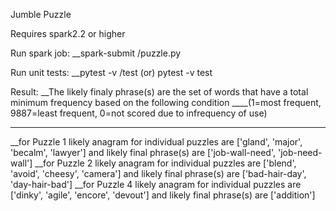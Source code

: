 Jumble Puzzle

Requires spark2.2 or higher

Run spark job:
__spark-submit <path>/puzzle.py

Run unit tests:
__pytest -v <path>/test (or) pytest -v test

Result:
__The likely finaly phrase(s) are the set of words that have a total minimum frequency based on the following condition
____(1=most   frequent,   9887=least   frequent,   0=not   scored   due   to infrequency  of use)

----------
__for Puzzle 1 likely anagram for individual puzzles are ['gland', 'major', 'becalm', 'lawyer'] and likely final phrase(s) are ['job-wall-need', 'job-need-wall']
__for Puzzle 2 likely anagram for individual puzzles are ['blend', 'avoid', 'cheesy', 'camera'] and likely final phrase(s) are ['bad-hair-day', 'day-hair-bad']
__for Puzzle 4 likely anagram for individual puzzles are ['dinky', 'agile', 'encore', 'devout'] and likely final phrase(s) are ['addition']
